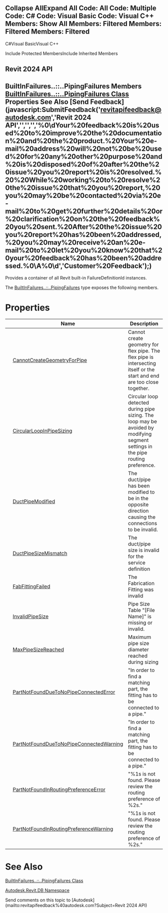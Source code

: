 ﻿

Collapse AllExpand All Code: All Code: Multiple Code: C# Code: Visual Basic Code: Visual C++  Members: Show All Members: Filtered Members: Filtered Members: Filtered   
---  
  
C#Visual BasicVisual C++

Include Protected MembersInclude Inherited Members

Revit 2024 API  
---  
BuiltInFailures..::..PipingFailures Members  
[BuiltInFailures..::..PipingFailures Class](315ce880-e60a-1af9-bdf9-09ac738260c6.md) Properties See Also [Send Feedback](javascript:SubmitFeedback\('revitapifeedback@autodesk.com','Revit 2024 API','','','','%0\\dYour%20feedback%20is%20used%20to%20improve%20the%20documentation%20and%20the%20product.%20Your%20e-mail%20address%20will%20not%20be%20used%20for%20any%20other%20purpose%20and%20is%20disposed%20of%20after%20the%20issue%20you%20report%20is%20resolved.%20%20While%20working%20to%20resolve%20the%20issue%20that%20you%20report,%20you%20may%20be%20contacted%20via%20e-mail%20to%20get%20further%20details%20or%20clarification%20on%20the%20feedback%20you%20sent.%20After%20the%20issue%20you%20report%20has%20been%20addressed,%20you%20may%20receive%20an%20e-mail%20to%20let%20you%20know%20that%20your%20feedback%20has%20been%20addressed.%0\\A%0\\d','Customer%20Feedback'\);)  
---  
  
Provides a container of all Revit built-in FailureDefinitionId instances.

The [BuiltInFailures..::..PipingFailures](315ce880-e60a-1af9-bdf9-09ac738260c6.md) type exposes the following members.

# Properties

|  | Name | Description |
| --- | --- | --- |
|  | [CannotCreateGeometryForPipe](3d587a64-ba7b-4b9c-a9dd-cc96a871efa9.md) | Cannot create geometry for flex pipe. The flex pipe is intersecting itself or the start and end are too close together. |
|  | [CircularLoopInPipeSizing](4bb998b0-7378-c517-17e9-cd288e075dd2.md) | Circular loop detected during pipe sizing. The loop may be avoided by modifying segment settings in the pipe routing preference. |
|  | [DuctPipeModified](9c949e78-6455-3d1a-53c2-261be2c7a949.md) | The duct/pipe has been modified to be in the opposite direction causing the connections to be invalid. |
|  | [DuctPipeSizeMismatch](a7f8ebb9-def8-67bf-34e2-31992fa67173.md) | The duct/pipe size is invalid for the service definition |
|  | [FabFittingFailed](78cc4aad-1d3d-587c-6756-e0fdde30d23f.md) | The Fabrication Fitting was invalid |
|  | [InvalidPipeSize](eb523735-344d-3cac-fea0-7ea078e724a2.md) | Pipe Size Table "[File Name]" is missing or invalid. |
|  | [MaxPipeSizeReached](92ee1567-2083-9425-ae91-911b56cd1030.md) | Maximum pipe size diameter reached during sizing |
|  | [PartNotFoundDueToNoPipeConnectedError](a51aa46c-d6ed-ec08-f1b8-607f7d00b9b9.md) | "In order to find a matching part, the fitting has to be connected to a pipe." |
|  | [PartNotFoundDueToNoPipeConnectedWarning](de1c2939-4dcb-16a7-bc27-b448cb539ed6.md) | "In order to find a matching part, the fitting has to be connected to a pipe." |
|  | [PartNotFoundInRoutingPreferenceError](0e14fef1-ceb2-dd88-e352-a22f55cc7605.md) | "%1s is not found. Please review the routing preference of %2s." |
|  | [PartNotFoundInRoutingPreferenceWarning](f09863b3-e48b-b548-c42f-56299b1b52a3.md) | "%1s is not found. Please review the routing preference of %2s." |
  
# See Also

[BuiltInFailures..::..PipingFailures Class](315ce880-e60a-1af9-bdf9-09ac738260c6.md)

[Autodesk.Revit.DB Namespace](87546ba7-461b-c646-cbb1-2cb8f5bff8b2.md)

Send comments on this topic to [Autodesk](mailto:revitapifeedback%40autodesk.com?Subject=Revit 2024 API)
